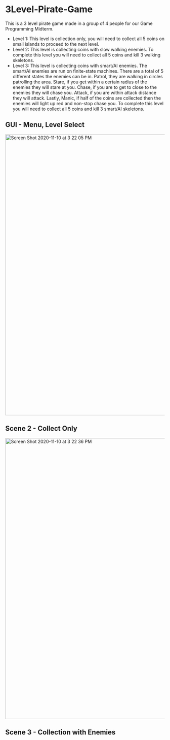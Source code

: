 # 3Level-Pirate-Game
This is a 3 level pirate game made in a group of 4 people for our Game Programming Midterm.  
-  Level 1: This level is collection only, you will need to collect all 5 coins on small islands to proceed to the next level.
-  Level 2: This level is collecting coins with slow walking enemies.  To complete this level you will need to collect all 5 coins and kill 3 walking skeletons.
-  Level 3: This level is collecting coins with smart/AI enemies.  The smart/AI enemies are run on finite-state machines. There are a total of 5 different states the enemies can be in.  Patrol, they are walking in circles patrolling the area.  Stare, if you get within a certain radius of the enemies they will stare at you.  Chase, if you are to get to close to the enemies they will chase you.  Attack, if you are within attack distance they will attack.  Lastly, Manic, if half of the coins are collected then the enemies will light up red and non-stop chase you.  To complete this level you will need to collect all 5 coins and kill 3 smart/AI skeletons.

## GUI - Menu, Level Select
<img width="885" alt="Screen Shot 2020-11-10 at 3 22 05 PM" src="https://user-images.githubusercontent.com/71845592/98745775-03f72980-2369-11eb-9e3d-a8c0c7181792.png">

## Scene 2 - Collect Only
<img width="885" alt="Screen Shot 2020-11-10 at 3 22 36 PM" src="https://user-images.githubusercontent.com/71845592/98745831-2a1cc980-2369-11eb-9238-d6c28beb787f.png">

## Scene 3 - Collection with Enemies
